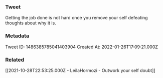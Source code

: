 ### Tweet
Getting the job done is not hard once you remove your self defeating thoughts about why it is.

### Metadata
Tweet ID: 1486385785041403904
Created At: 2022-01-26T17:09:21.000Z

### Related
[[2021-10-28T22:53:25.000Z - LeilaHormozi - Outwork your self doubt]]

